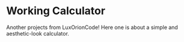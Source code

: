 # Working Calculator
Another projects from LuxOrionCode! Here one is about a simple and aesthetic-look calculator.
